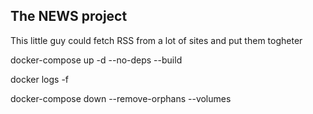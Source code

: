 ## The NEWS project


This little guy could fetch RSS from a lot of sites and put them togheter

docker-compose up -d --no-deps --build


docker logs -f <container-name>

docker-compose down --remove-orphans --volumes
